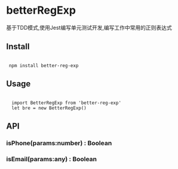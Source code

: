 # betterRegExp

基于TDD模式,使用Jest编写单元测试开发,编写工作中常用的正则表达式

## Install

``` 

 npm install better-reg-exp

```

## Usage

```

  import BetterRegExp from 'better-reg-exp'
  let bre = new BetterRegExp()

```

## API

### isPhone(params:number) : Boolean

### isEmail(params:any) : Boolean
